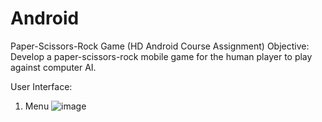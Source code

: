 # Android

Paper-Scissors-Rock Game (HD Android Course Assignment)
  Objective: 	Develop a paper-scissors-rock mobile game for the human player to play against computer AI.
	
  
User Interface:
1. Menu
![image](https://user-images.githubusercontent.com/42562789/169680335-f88008a0-30b0-4fd9-b28f-faef10634fe6.png)
